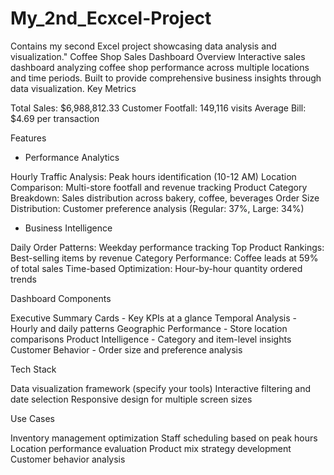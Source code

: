 # My_2nd_Ecxcel-Project
Contains my second Excel project showcasing data analysis and visualization."
Coffee Shop Sales Dashboard
Overview
Interactive sales dashboard analyzing coffee shop performance across multiple locations and time periods. Built to provide comprehensive business insights through data visualization.
Key Metrics

Total Sales: $6,988,812.33
Customer Footfall: 149,116 visits
Average Bill: $4.69 per transaction

Features
- Performance Analytics

Hourly Traffic Analysis: Peak hours identification (10-12 AM)
Location Comparison: Multi-store footfall and revenue tracking
Product Category Breakdown: Sales distribution across bakery, coffee, beverages
Order Size Distribution: Customer preference analysis (Regular: 37%, Large: 34%)

- Business Intelligence

Daily Order Patterns: Weekday performance tracking
Top Product Rankings: Best-selling items by revenue
Category Performance: Coffee leads at 59% of total sales
Time-based Optimization: Hour-by-hour quantity ordered trends

Dashboard Components

Executive Summary Cards - Key KPIs at a glance
Temporal Analysis - Hourly and daily patterns
Geographic Performance - Store location comparisons
Product Intelligence - Category and item-level insights
Customer Behavior - Order size and preference analysis

Tech Stack

Data visualization framework (specify your tools)
Interactive filtering and date selection
Responsive design for multiple screen sizes

Use Cases

Inventory management optimization
Staff scheduling based on peak hours
Location performance evaluation
Product mix strategy development
Customer behavior analysis
